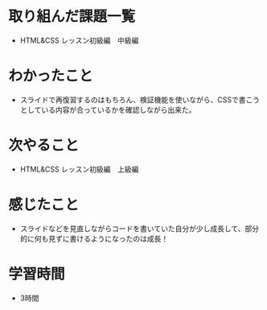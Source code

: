 # 取り組んだ課題一覧
- HTML&CSS レッスン初級編　中級編

# わかったこと
- スライドで再復習するのはもちろん、検証機能を使いながら、CSSで書こうとしている内容が合っているかを確認しながら出来た。

# 次やること
- HTML&CSS レッスン初級編　上級編

# 感じたこと
- スライドなどを見直しながらコードを書いていた自分が少し成長して、部分的に何も見ずに書けるようになったのは成長！

# 学習時間
- 3時間

